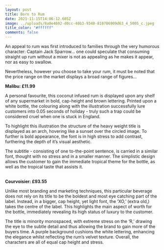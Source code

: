 ```yaml
---
layout: post
title: Born to Rum
date: 2021-11-15T14:06:12.605Z
image: ../uploads/8a0e4692-d0cc-40b3-9340-810706909d63_4_5005_c.jpeg
title_color: "#ffffff"
comments: false
---
```

An appeal to rum was first introduced to families through the very humorous character: Captain Jack Sparrow… one could speculate that consuming straight up rum without a mixer is not as appealing as he makes it appear, nor as easy to swallow. 

Nevertheless, however you choose to take your rum, it must be noted that the price range on the market displays a broad range of figures…



**Malibu: £11.99**

A personal favourite, this coconut infused rum is displayed upon any shelf of any supermarket in bold, cap-height and brown lettering. Printed upon a white bottle, the colouring along with the illustration successfully lure customers into 0.05 seconds of holiday - truly such a trap could be considered cruel when one is stuck in England.

To highlight this illustration the structure of the heavy weight title is displayed as an arch, hovering like a sunset over the circled image. To further is bold appearance, the font is in high stress to add contrast, furthering the depth of it’s visual aesthetic.

The subtitle - consisting of one to-the-point sentence, is carried in a similar font, thought with no stress and in a smaller manner. The simplistic design allows the customer to gain the immediate tropical theme for the bottle, as well as the tropical taste that assists it.

\
**Courvoisier: £93.55**

Unlike most branding and marketing techniques, this particular beverage does not rely on its title to be the boldest and most eye catching part of the label. Instead, in a bigger, cap height, yet light font, the ‘XO,’ (extra old,) takes the centre of the label. This highlights the main aspect of worth for the bottle, immediately revealing its high status of luxury to the customer.

The title is minority monospaced, with extreme stress on the ‘R,’ drawing the eye to the subtle detail and thus allowing the brand to gain more of the buyers time. A purple background cushions the white lettering, enhancing the elegance whilst reflecting the rum’s velvet texture. Overall, the characters are all of equal cap height and stress.